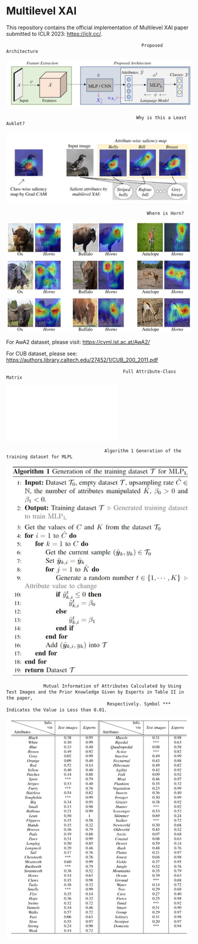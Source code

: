 # Multilevel XAI
This repository contains the official implementation of Multilevel XAI paper submitted to ICLR 2023: https://iclr.cc/.

                                                       Proposed Architecture
![](images/modell.JPG)

                                                     Why is this a Least Auklet?
![](images/bird99.JPG)

                                                         Where is Horn?
![](images/horns.JPG)

For AwA2 dataset, please visit: https://cvml.ist.ac.at/AwA2/

For CUB dataset, please see: https://authors.library.caltech.edu/27452/1/CUB_200_2011.pdf

                                                Full Attribute-Class Matrix
![](images/matrix.pdf)

                                         Algorithm 1 Generation of the training dataset for MLPL
![](images/algorithm.JPG)

                  Mutual Information of Attributes Calculated by Using Test Images and the Prior Knowledge Given by Experts in Table II in the paper,
                                          Respectively. Symbol *** Indicates the Value is Less than 0.01.
![](images/mutual_information.PNG)
                                 

